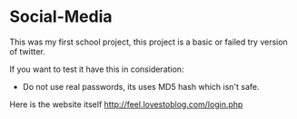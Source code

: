 # Social-Media
This was my first school project, this project is a basic or failed try version of twitter.


If you want to test it have this in consideration:
- Do not use real passwords, its uses MD5 hash which isn't safe.

Here is the website itself
http://feel.lovestoblog.com/login.php
